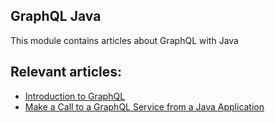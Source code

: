 ## GraphQL Java

This module contains articles about GraphQL with Java

## Relevant articles:

- [Introduction to GraphQL](https://www.baeldung.com/graphql)
- [Make a Call to a GraphQL Service from a Java Application](https://www.baeldung.com/java-call-graphql-service)
